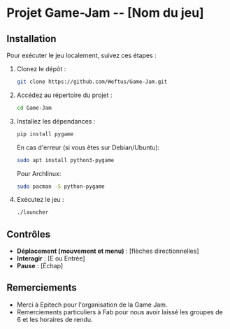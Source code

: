 # Projet Game-Jam -- [Nom du jeu]

## Installation
Pour exécuter le jeu localement, suivez ces étapes :
1. Clonez le dépôt :
    ```sh
    git clone https://github.com/Weftus/Game-Jam.git
    ```
2. Accédez au répertoire du projet :
    ```sh
    cd Game-Jam
    ```
3. Installez les dépendances :
    ```sh
    pip install pygame
    ```
    En cas d'erreur (si vous êtes sur Debian/Ubuntu):
    ```sh
    sudo apt install python3-pygame
    ```
    Pour Archlinux:
    ```sh
    sudo pacman -S python-pygame
    ```
4. Exécutez le jeu :
    ```sh
    ./launcher
    ```

## Contrôles
- **Déplacement (mouvement et menu)** : [flèches directionnelles]
- **Interagir** : [E ou Entrée]
- **Pause** : [Échap]

## Remerciements
- Merci à Epitech pour l'organisation de la Game Jam.
- Remerciements particuliers à Fab pour nous avoir laissé les groupes de 6 et les horaires de rendu.
